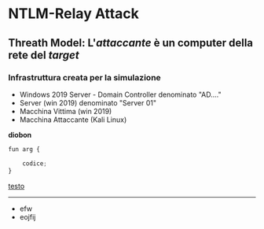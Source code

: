 # NTLM-Relay Attack

## Threath Model: L'*attaccante* è un computer della rete del *target*

### Infrastruttura creata per la simulazione ###
 - Windows 2019 Server - Domain Controller denominato "AD...."
 - Server (win 2019) denominato "Server 01"
 - Macchina Vittima (win 2019)
 - Macchina Attaccante (Kali Linux) 


**diobon**

```python
fun arg {

    codice;
}
```

[testo](https://)

----------

* efw
* eojfij
